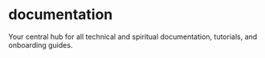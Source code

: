 # documentation
Your central hub for all technical and spiritual documentation, tutorials, and onboarding guides.
